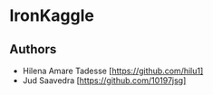 # IronKaggle

## Authors
- Hilena Amare Tadesse [https://github.com/hilu1]
- Jud Saavedra [https://github.com/10197jsg]
